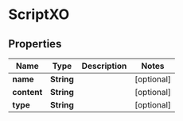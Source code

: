 # ScriptXO

## Properties
Name | Type | Description | Notes
------------ | ------------- | ------------- | -------------
**name** | **String** |  |  [optional]
**content** | **String** |  |  [optional]
**type** | **String** |  |  [optional]
